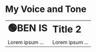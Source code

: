 # My Voice and Tone

<table border="0">
<tr>
    <td><b style="font-size:30px">🟢BEN IS</b></td>
    <td><b style="font-size:30px">Title 2</b></td>
</tr>
<tr>
    <td>Lorem ipsum ...</td>
    <td>Lorem ipsum ...</td>
 </tr>
</table>

